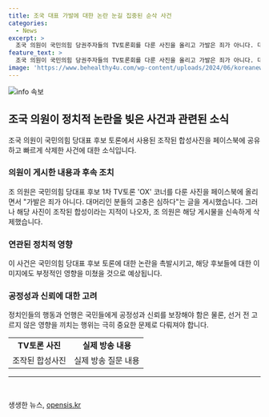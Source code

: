 ```yaml
---
title: 조국 대표 가발에 대한 논란 눈길 집중된 순삭 사건
categories:
  - News
excerpt: >
  조국 의원이 국민의힘 당권주자들의 TV토론회를 다룬 사진을 올리고 가발은 죄가 아니다. 대머리인 분들의 고충은 심하다는 글을 올렸지만, 해당 사진이 조작된 것으로 밝혀지자 글을 빠르게 삭제했다. 이 사건은 논란을 일으켰으며 조국 의원의 행동이 사회적으로 문제되고 있다.
feature_text: >
  조국 의원이 국민의힘 당권주자들의 TV토론회를 다룬 사진을 올리고 가발은 죄가 아니다. 대머리인 분들의 고충은 심하다는 글을 올렸지만, 해당 사진이 조작된 것으로 밝혀지자 글을 빠르게 삭제했다. 이 사건은 논란을 일으켰으며 조국 의원의 행동이 사회적으로 문제되고 있다.
image: 'https://www.behealthy4u.com/wp-content/uploads/2024/06/koreanews.jpg'
---
```


<p><img src="https://www.behealthy4u.com/wp-content/uploads/2024/06/koreanews.jpg" alt="info 속보" /></p>

<h2 data-ke-size="size26">조국 의원이 정치적 논란을 빚은 사건과 관련된 소식</h2>

<p data-ke-size="size16">조국 의원이 국민의힘 당대표 후보 토론에서 사용된 조작된 합성사진을 페이스북에 공유하고 빠르게 삭제한 사건에 대한 소식입니다.</p>

<h3>의원이 게시한 내용과 후속 조치</h3>

<p data-ke-size="size16">조 의원은 국민의힘 당대표 후보 1차 TV토론 'OX' 코너를 다룬 사진을 페이스북에 올리면서 "가발은 죄가 아니다. 대머리인 분들의 고충은 심하다"는 글을 게시했습니다. 그러나 해당 사진이 조작된 합성이라는 지적이 나오자, 조 의원은 해당 게시물을 신속하게 삭제했습니다.</p>

<h3>연관된 정치적 영향</h3>

<p data-ke-size="size16">이 사건은 국민의힘 당대표 후보 토론에 대한 논란을 촉발시키고, 해당 후보들에 대한 이미지에도 부정적인 영향을 미쳤을 것으로 예상됩니다.</p>

<h3>공정성과 신뢰에 대한 고려</h3>

<p data-ke-size="size16">정치인들의 행동과 언행은 국민들에게 공정성과 신뢰를 보장해야 함은 물론, 선거 전 고르지 않은 영향을 끼치는 행위는 극히 중요한 문제로 다뤄져야 합니다.</p>

<table>
    <tr>
        <td style="text-align: center; height: 17px;"><b>TV토론 사진</b></td>
        <td style="text-align: center; height: 17px;"><b>실제 방송 내용</b></td>
    </tr>
    <tr>
        <td>조작된 합성사진</td>
        <td>실제 방송 질문 내용</td>
    </tr>
</table>

<hr>

<p data-ke-size="size16">&nbsp;</p>
생생한 뉴스, <a href="https://opensis.kr" rel="dofollow">opensis.kr</a>


